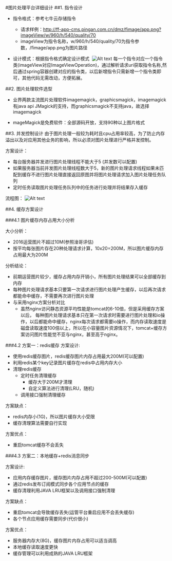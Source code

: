 #图片处理平台详细设计
##1.	指令设计

* 指令格式：参考七牛云存储指令
	
	* 请求样例：http://ff-app-cms.pingan.com.cn/dmz/fimage/app.png?imageView/w/960/h/540/quality/70
	* imageView为指令名称，w/960/h/540/quality/70为指令参数，/fimage/app.png为图片路径
* 设计模式：根据指令格式确定设计模式 
![Alt text](/Users/tiancong771/Desktop/Hello-World/order.png)
每一个指令对应一个指令类(imageView对应ImageViewOperation)，通过解析请求uri获取指令名称,然后通过spring容器创建对应的指令类，以后新增指令只需新增一个指令类即可，其他代码无需改动，方便拓展。


##2.	图片处理软件选型

* 业界两款主流图片处理软件imagemagick，graphicsmagick，imagemagick有java api JMagick的支持，而graphicsmagick不支持java，故选择imagemagick

* mageMagick是免费软件：全部源码开放，支持90种以上图片格式




##3.	并发控制设计
由于图片处理一般较为耗时且cpu占用率较高，为了防止内存溢出以及对应用其他业务的影响，所以必须对图片处理进行严格并发控制。<br>

方案设计：

* 每台服务器并发进行图片处理线程不能大于5 (并发数可以配置)
* 如果服务器当前并发图片处理线程数大于5，新的图片处理请求线程如果未匹配到缓存不进行图片处理直接返回原图并将图片处理请求加入图片处理任务队列
* 定时任务读取图片处理任务队列中的任务进行处理并将结果存入缓存

流程图：
![Alt text](/Users/tiancong771/Desktop/Hello-World/图片处理并发控制.png)

##4.	缓存方案设计


###4.1	图片缓存内存占用大小分析


大小分析：

* 2016运营图片不超过10M(参照淦哥评估)
* 按平均每张图片存在20种处理请求计算，10x20=200M，所以图片缓存内存占用最大为200M

分析结论：

* 前期运营图片较少，缓存占用内存开销小，所有图片处理结果可以全部缓存到内存
* 每种图片处理请求基本只要第一次请求进行图片处理产生缓存，以后再次请求都能命中缓存，不需要再次进行图片处理
* 与采用nginx方案分析对比
	* 虽然nginx访问静态资源平均性能是tomcat的6-10倍，但是采用缓存方案以后， 每种图片处理请求基本只在第一次请求时需要进行图片处理和io操作，以后都能命中缓存，nginx每次请求都需要io操作，而内存读取速度是磁盘读取速度100倍以上，所以在小容量图片资源情况下，tomcat+缓存方案访问图片性能觉不亚与nginx，甚至高于nginx。

	


###4.2 方案一：redis缓存
方案设计:

* 使用redis缓存图片，redis缓存图片内存占用最大200M(可以配置)
* 利用redis某个key记录图片缓存在redis中占用内存大小
* 清理redis缓存
	* 定时任务清理缓存
		* 缓存大于200M才清理
		* 自定义算法进行清理(LRU，随机)
	* 调用接口强制清理缓存

方案缺点：

* redis内存小(1G)，所以图片缓存大小受限
* 缓存清理算法需要自行实现

方案优点：

* 重启tomcat缓存不会丢失



###4.3 方案二：本地缓存+redis消息同步

方案设计:

* 应用内存缓存图片，缓存图片内存占用不超过200-500M(可以配置)
* 通过redis发布订阅模式同步各个应用节点的缓存
* 缓存清理利用JAVA LRU框架以及调用接口强制清理

方案缺点：

* 重启tomcat会导致缓存丢失(运管平台重启应用不会丢失缓存)
* 各个节点应用缓存需要同步(代价很小)

方案优点：

* 服务器内存大(8G)，缓存图片内存占用可以适当调高
* 本地缓存读取速度更快
* 缓存管理可以利用成熟的JAVA LRU框架



